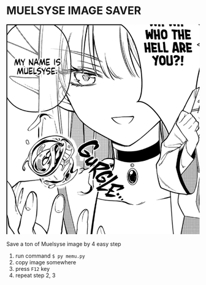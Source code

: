 # MUELSYSE IMAGE SAVER

![mumu](./Muelsyse/2023_06_26%2016_34_41.png)

Save a ton of Muelsyse image by 4 easy step
1. run command `$ py memu.py`
2. copy image somewhere
3. press `F12` key
4. repeat step 2, 3
